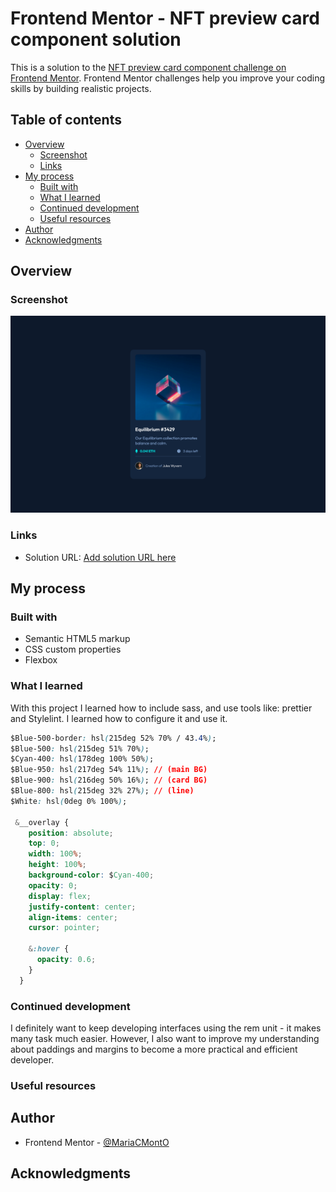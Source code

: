 # Frontend Mentor - NFT preview card component solution

This is a solution to the [NFT preview card component challenge on Frontend Mentor](https://www.frontendmentor.io/challenges/nft-preview-card-component-SbdUL_w0U). Frontend Mentor challenges help you improve your coding skills by building realistic projects. 

## Table of contents

- [Overview](#overview)
  - [Screenshot](#screenshot)
  - [Links](#links)
- [My process](#my-process)
  - [Built with](#built-with)
  - [What I learned](#what-i-learned)
  - [Continued development](#continued-development)
  - [Useful resources](#useful-resources)
- [Author](#author)
- [Acknowledgments](#acknowledgments)

## Overview

### Screenshot

![](./image.png)


### Links

- Solution URL: [Add solution URL here](https://github.com/MariaCMontO/nft-card-cmo)

## My process

### Built with

- Semantic HTML5 markup
- CSS custom properties
- Flexbox

### What I learned

With this project I learned how to include sass, and use tools like: prettier and Stylelint. I learned how to configure it and use it.

```css
$Blue-500-border: hsl(215deg 52% 70% / 43.4%);
$Blue-500: hsl(215deg 51% 70%);
$Cyan-400: hsl(178deg 100% 50%);
$Blue-950: hsl(217deg 54% 11%); // (main BG)
$Blue-900: hsl(216deg 50% 16%); // (card BG)
$Blue-800: hsl(215deg 32% 27%); // (line)
$White: hsl(0deg 0% 100%);

 &__overlay {
    position: absolute;
    top: 0;
    width: 100%;
    height: 100%;
    background-color: $Cyan-400;
    opacity: 0;
    display: flex;
    justify-content: center;
    align-items: center;
    cursor: pointer;

    &:hover {
      opacity: 0.6;
    }
  }
```

### Continued development

I definitely want to keep developing interfaces using the rem unit - it makes many task much easier. However, I also want to improve my understanding about paddings and margins to become a more practical and efficient developer. 

### Useful resources

## Author

- Frontend Mentor - [@MariaCMontO](https://github.com/MariaCMontO)


## Acknowledgments
